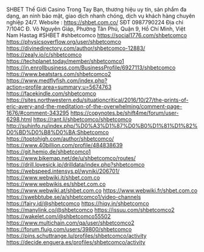 SHBET Thế Giới Casino Trong Tay Bạn, thương hiệu uy tín, sản phẩm đa dạng, an ninh bảo mật, giao dịch nhanh chóng, dịch vụ khách hàng chuyên nghiệp 24/7.
Website : https://shbet.com.co/
SĐT        0987790224
Địa chỉ        7/104C Đ. Võ Nguyên Giáp, Phường Tân Phú, Quận 9, Hồ Chí Minh, Việt Nam
Hastag        #SHBET  #shbetcomco
https://social1776.com/shbetcomco
https://physicsoverflow.org/user/shbetcomco
https://divinedirectory.com/author/shbetcomco-12883/
https://zealy.io/c/shbetcomco
https://techplanet.today/member/shbetcomco1
https://in.enrollbusiness.com/BusinessProfile/6927113/shbetcomco
https://www.beatstars.com/shbetcomco2
https://www.medflyfish.com/index.php?action=profile;area=summary;u=5674763
https://facekindle.com/shbetcomco
https://sites.northwestern.edu/situationcritical/2016/10/27/the-prints-of-eric-avery-and-the-meditation-of-the-overwhelming/comment-page-1676/#comment-343295
https://copynotes.be/shift4me/forum/user-6298.html
https://rant.li/shbetcomco/shbetcomco
http://suhinfo.ru/index.php/%D0%A3%D1%87%D0%B0%D1%81%D1%82%D0%BD%D0%B8%D0%BA:Shbetcomco
https://toptohigh.com/author/shbetcomco/
https://www.40billion.com/profile/484838639
https://git.hemio.de/shbetcomco1
https://www.bikemap.net/de/u/shbetcomco/routes/
https://drill.lovesick.jp/drilldata/index.php?shbetcomco
https://webspeed.intensys.pl/wyniki/206701/
https://www.webwiki.it/shbet.com.co
https://www.webwikis.es/shbet.com.co
https://www.webwiki.at/shbet.com.co
https://www.webwiki.fr/shbet.com.co
https://swebbtube.se/a/shbetcomco1/video-channels
https://fairy.id/@shbetcomco
https://hiqy.in/shbetcomco
https://manylink.co/@shbetcomco
https://issuu.com/shbetcomco2
https://wakelet.com/@shbetcomco55502
https://www.multichain.com/qa/user/shbetcomco2
https://forum.fluig.com/users/39800/shbetcomco
https://pins.schuttrange.lu/profiles/shbetcomco/activity
https://decide.enguera.es/profiles/shbetcomco/activity


